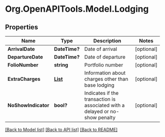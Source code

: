 # Org.OpenAPITools.Model.Lodging
## Properties

Name | Type | Description | Notes
------------ | ------------- | ------------- | -------------
**ArrivalDate** | **DateTime?** | Date of arrival | [optional] 
**DepartureDate** | **DateTime?** | Date of departure | [optional] 
**FolioNumber** | **string** | Portfolio number | [optional] 
**ExtraCharges** | [**List<LodgingExtraCharges>**](LodgingExtraCharges.md) | Information about charges other than base lodging | [optional] 
**NoShowIndicator** | **bool?** | Indicates if the transaction is associated with a delayed or no-show penalty | [optional] 

[[Back to Model list]](../README.md#documentation-for-models) [[Back to API list]](../README.md#documentation-for-api-endpoints) [[Back to README]](../README.md)

